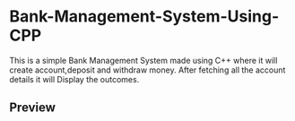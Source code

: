 # Bank-Management-System-Using-CPP

This is a simple Bank Management System made using C++ where it will create account,deposit and withdraw money. After fetching all the account details it will Display the outcomes.

## Preview



